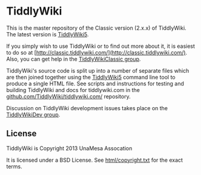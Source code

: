 TiddlyWiki
==========

This is the master repository of the Classic version (2.x.x) of TiddlyWiki. The latest version is [TiddlyWiki5](https://github.com/Jermolene/TiddlyWiki5).

If you simply wish to use TiddlyWiki or to find out more about it, it is easiest to do so at [http://classic.tiddlywiki.com/](http://classic.tiddlywiki.com/). Also, you can get help in the [TiddlyWikiClassic group](https://groups.google.com/forum/#!forum/tiddlywikiclassic).

TiddlyWiki's source code is split up into a number of separate files which are then joined together using the [TiddlyWiki5](https://github.com/Jermolene/TiddlyWiki5) command line tool to produce a single HTML file. See scripts and instructions for testing and building TiddlyWiki and docs for tiddlywiki.com in the [github.com/TiddlyWiki/tiddlywiki.com/](https://github.com/TiddlyWiki/tiddlywiki.com) repository.

Discussion on TiddlyWiki development issues takes place on the [TiddlyWikiDev group](http://groups.google.com/group/TiddlyWikiDev).

License
-------

TiddlyWiki is Copyright 2013 UnaMesa Assocation

It is licensed under a BSD License. See [html/copyright.txt](https://github.com/TiddlyWiki/tiddlywiki/blob/master/html/copyright.txt) for the exact terms.
